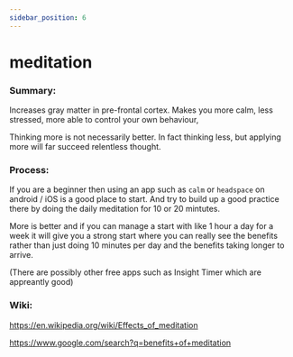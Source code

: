 ```yaml
---
sidebar_position: 6
---
```


# meditation

### Summary: 
Increases gray matter in pre-frontal cortex. Makes you more calm, less stressed,
more able to control your own behaviour, 

Thinking more is not necessarily better. In fact thinking less, but applying more 
will far succeed relentless thought.



### Process:

If you are a beginner then using an app such as `calm` or `headspace` on android / iOS 
is a good place to start. And try to build up a good practice there by doing the daily meditation for 10 or 20 mintutes.

More is better and if you can manage a start with like 1 hour a day for a week it will give you a 
strong start where you can really see the benefits rather than just doing 10 minutes per day and the benefits taking longer
to arrive.

(There are possibly other free apps such as Insight Timer which are appreantly good)


### Wiki:

https://en.wikipedia.org/wiki/Effects_of_meditation

https://www.google.com/search?q=benefits+of+meditation




